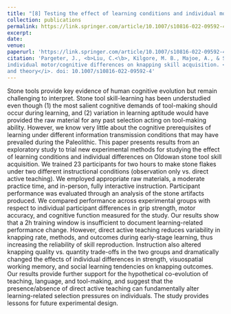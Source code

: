 ```yaml
---
title: "[8] Testing the effect of learning conditions and individual motor/cognitive differences on knapping skill acquisition"
collection: publications
permalink: https://link.springer.com/article/10.1007/s10816-022-09592-4
excerpt: 
date: 
venue: 
paperurl: 'https://link.springer.com/article/10.1007/s10816-022-09592-4'
citation: 'Pargeter, J., <b>Liu, C.<\b>, Kilgore, M. B., Majoe, A., & Stout, D. Testing the effect of learning conditions and
individual motor/cognitive differences on knapping skill acquisition. <i>Journal of Archaeological Method
and theory</i>. doi: 10.1007/s10816-022-09592-4'
---
```


Stone tools provide key evidence of human cognitive evolution but remain challenging to interpret. Stone tool skill-learning has been understudied even though (1) the most salient cognitive demands of tool-making should occur during learning, and (2) variation in learning aptitude would have provided the raw material for any past selection acting on tool-making ability. However, we know very little about the cognitive prerequisites of learning under different information transmission conditions that may have prevailed during the Paleolithic. This paper presents results from an exploratory study to trial new experimental methods for studying the effect of learning conditions and individual differences on Oldowan stone tool skill acquisition. We trained 23 participants for two hours to make stone flakes under two different instructional conditions (observation only vs. direct active teaching). We employed appropriate raw materials, a moderate practice time, and in-person, fully interactive instruction. Participant performance was evaluated through an analysis of the stone artifacts produced. We compared performance across experimental groups with respect to individual participant differences in grip strength, motor accuracy, and cognitive function measured for the study. Our results show that a 2h training window is insufficient to document learning-related performance change. However, direct active teaching reduces variability in knapping rate, methods, and outcomes during early-stage learning, thus increasing the reliability of skill reproduction. Instruction also altered knapping quality vs. quantity trade-offs in the two groups and dramatically changed the effects of individual differences in strength, visuospatial working memory, and social learning tendencies on knapping outcomes. Our results provide further support for the hypothetical co-evolution of teaching, language, and tool-making, and suggest that the presence/absence of direct active teaching can fundamentally alter learning-related selection pressures on individuals. The study provides lessons for future experimental design.


